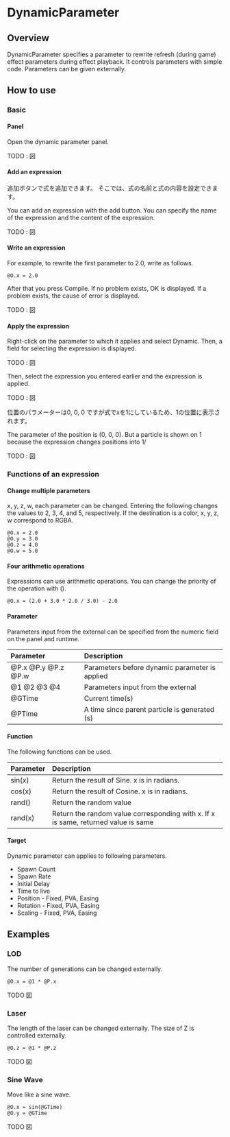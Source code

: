 ﻿# DynamicParameter

## Overview

DynamicParameter specifies a parameter to rewrite refresh (during game) effect parameters during effect playback.
It controls parameters with simple code. Parameters can be given externally.

## How to use

### Basic

#### Panel

Open the dynamic parameter panel.

TODO : 図

#### Add an expression

追加ボタンで式を追加できます。
そこでは、式の名前と式の内容を設定できます。

You can add an expression with the add button.
You can specify the name of the expression and the content of the expression.

TODO : 図

#### Write an expression

For example, to rewrite the first parameter to 2.0, write as follows.

```
@O.x = 2.0
```

After that you press Compile. If no problem exists, OK is displayed. If a problem exists, the cause of error is displayed.

TODO : 図

#### Apply the expression

Right-click on the parameter to which it applies and select Dynamic.
Then, a field for selecting the expression is displayed.

TODO : 図

Then, select the expression you entered earlier and the expression is applied.

TODO : 図

位置のパラメーターは0, 0, 0 ですが式でxを1にしているため、1の位置に表示されます。

The parameter of the position is (0, 0, 0). But a particle is shown on 1 because the expression changes positions into 1/

TODO : 図

### Functions of an expression

#### Change multiple parameters

x, y, z, w, each parameter can be changed.
Entering the following changes the values ​​to 2, 3, 4, and 5, respectively.
If the destination is a color, x, y, z, w correspond to RGBA.


```
@O.x = 2.0
@O.y = 3.0
@O.z = 4.0
@O.w = 5.0
```

#### Four arithmetic operations

Expressions can use arithmetic operations. You can change the priority of the operation with ().

```
@O.x = (2.0 + 3.0 * 2.0 / 3.0) - 2.0
```

#### Parameter

Parameters input from the external can be specified from the numeric field on the panel and runtime.

|Parameter|Description|
|:----|:----|
|@P.x @P.y @P.z @P.w|Parameters before dynamic parameter is applied|
|@1 @2 @3 @4|Parameters input from the external|
|@GTime|Current time(s)|
|@PTime|A time since parent particle is generated (s)|

#### Function

The following functions can be used.

|Parameter|Description|
|:----|:----|
|sin(x)|Return the result of Sine. x is in radians. |
|cos(x)|Return the result of Cosine. x is in radians.|
|rand()|Return the random value|
|rand(x)|Return the random value corresponding with x. If x is same, returned value is same|

#### Target

Dynamic parameter can applies to following parameters.

- Spawn Count
- Spawn Rate
- Initial Delay
- Time to live
- Position - Fixed, PVA, Easing
- Rotation - Fixed, PVA, Easing
- Scaling - Fixed, PVA, Easing

## Examples

### LOD

The number of generations can be changed externally.

```
@O.x = @1 * @P.x
```

TODO 図

### Laser

The length of the laser can be changed externally.
The size of Z is controlled externally.

```
@O.z = @1 * @P.z
```

TODO 図

### Sine Wave

Move like a sine wave.

```
@O.x = sin(@GTime)
@O.y = @GTime
```

TODO 図
